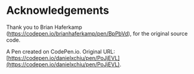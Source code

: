 # Acknowledgements

Thank you to Brian Haferkamp (https://codepen.io/brianhaferkamp/pen/BpPbVd), for the original source code.

A Pen created on CodePen.io. Original URL: [https://codepen.io/danielxchiu/pen/PoJjEVL](https://codepen.io/danielxchiu/pen/PoJjEVL).
